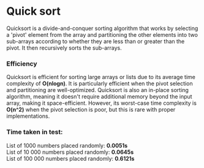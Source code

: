 # Quick sort
Quicksort is a divide-and-conquer sorting algorithm that works by selecting a 'pivot' element from the array and partitioning the other elements into two sub-arrays according to whether they are less than or greater than the pivot. It then recursively sorts the sub-arrays.

### Efficiency
Quicksort is efficient for sorting large arrays or lists due to its average time complexity of **O(nlogn)**. It is particularly efficient when the pivot selection and partitioning are well-optimized. Quicksort is also an in-place sorting algorithm, meaning it doesn't require additional memory beyond the input array, making it space-efficient. However, its worst-case time complexity is **O(n^2)** when the pivot selection is poor, but this is rare with proper implementations.

### Time taken in test:
List of 1000 numbers placed randomly: **0.0051s**  
List of 10 000 numbers placed randomly: **0.0645s**  
List of 100 000 numbers placed randomly: **0.6121s**




